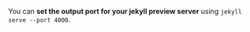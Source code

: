 
You can **set the output port for your jekyll preview server** using `jekyll serve --port 4000`.

<!--stackedit_data:
eyJoaXN0b3J5IjpbLTIwMjgzMTk5MjcsLTE5NDk4MzgzMDNdfQ
==
-->